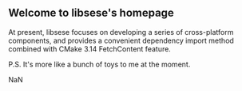 ## Welcome to libsese's homepage

At present, libsese focuses on developing a series of cross-platform components, 
and provides a convenient dependency import method combined with CMake 3.14 FetchContent feature.

P.S. It's more like a bunch of toys to me at the moment.

NaN
